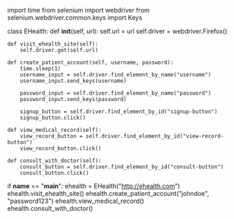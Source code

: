 import time
from selenium import webdriver
from selenium.webdriver.common.keys import Keys

class EHealth:
    def __init__(self, url):
        self.url = url
        self.driver = webdriver.Firefox()

    def visit_ehealth_site(self):
        self.driver.get(self.url)

    def create_patient_account(self, username, password):
        time.sleep(1)
        username_input = self.driver.find_element_by_name("username")
        username_input.send_keys(username)

        password_input = self.driver.find_element_by_name("password")
        password_input.send_keys(password)

        signup_button = self.driver.find_element_by_id("signup-button")
        signup_button.click()

    def view_medical_record(self):
        view_record_button = self.driver.find_element_by_id("view-record-button")
        view_record_button.click()

    def consult_with_doctor(self):
        consult_button = self.driver.find_element_by_id("consult-button")
        consult_button.click()

if __name__ == "__main__":
    ehealth = EHealth("http://ehealth.com")
    ehealth.visit_ehealth_site()
    ehealth.create_patient_account("johndoe", "password123")
    ehealth.view_medical_record()
    ehealth.consult_with_doctor()
